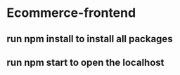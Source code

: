 # Ecommerce-frontend
## run npm install to install all packages
## run npm start to open the localhost
